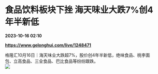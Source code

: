 # 食品饮料板块下挫 海天味业大跌7%创4年半新低

**2023-10-16 02:10**

**https://www.gelonghui.com/live/1248471**

格隆汇10月16日｜海天味业大跌超7%，股价创4年半新低，绝味食品、桃李面包、立高食品、三全食品、巴比食品等纷纷跟跌。  
![](https://img3.gelonghui.com/3d4e9-d60504bf-7273-4ab3-a910-fb6091e768e4.png)